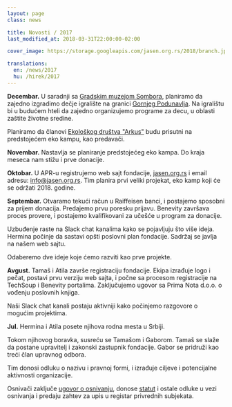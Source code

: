 ```yaml
---
layout: page
class: news

title: Novosti / 2017
last_modified_at: 2018-03-31T22:00:00-02:00

cover_image: https://storage.googleapis.com/jasen.org.rs/2018/branch.jpg

translations:
  en: /news/2017
  hu: /hirek/2017
---
```

**Decembar.** U saradnji sa [Gradskim muzejom Sombora](http://gms.rs),
planiramo da zajedno izgradimo dečje igralište na granici [Gornjeg
Podunavlja](https://sr.wikipedia.org/sr-el/Специјални_резерват_природе_Горње_Подунавље).
Na igralištu bi u budućem hteli da zajedno organizujemo programe za decu, u
oblasti zaštite životne sredine.

Planiramo da članovi [Ekološkog društva "Arkus"](http://arcus.org.rs/srb/) budu
prisutni na predstojećem eko kampu, kao predavači.

**Novembar.** Nastavlja se planiranje predstojećeg eko kampa. Do kraja meseca
nam stižu i prve donacije.

**Oktobar.** U APR-u registrujemo web sajt fondacije,
[jasen.org.rs](https://jasen.org.rs) i email adresu:
[info@jasen.org.rs](mailto:info@jasen.org.rs). Tim planira prvi veliki
projekat, eko kamp koji će se održati 2018. godine.

**Septembar.** Otvaramo tekući račun u Raiffeisen banci, i postajemo sposobni
za prijem donacija. Predajemo prvu poresku prijavu. Benevity završava proces
provere, i postajemo kvalifikovani za učešće u program za donacije.

Uzbuđenje raste na Slack chat kanalima kako se pojavljuju što više ideja.
Hermina počinje da sastavi opšti poslovni plan fondacije. Sadržaj se javlja na
našem web sajtu.

Odaberemo dve ideje koje ćemo razviti kao prve projekte.

**Avgust.** Tamaš i Atila završe registraciju fondacije. Ekipa izrađuje logo i
pečat, postavi prvu verziju web sajta, i počne sa procesom registracije na
TechSoup i Benevity portalima. Zaključujemo ugovor sa Prima Nota d.o.o. o
vođenju poslovnih knjiga.

Naši Slack chat kanali postaju aktivniji kako počinjemo razgovore o mogućim
projektima.

**Jul.** Hermina i Atila posete njihova rodna mesta u Srbiji.

Tokom njihovog boravka, susreću se Tamašom i Gaborom. Tamaš se slaže da postane
upravitelj i zakonski zastupnik fondacije. Gabor se pridruži kao treći član
upravnog odbora.

Tim donosi odluku o nazivu i pravnoj formi, i izrađuje ciljeve i potencijalne
aktivnosti organizacije.

Osnivači zaključe [ugovor o osnivanju](/docs/ugovor-o-osnivanju.pdf), donose
[statut](/docs/statut.pdf) i ostale odluke u vezi osnivanja i predaju zahtev za
upis u registar privrednih subjekata.
